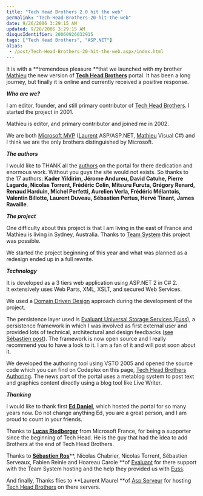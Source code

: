 ```yaml
---
title: "Tech Head Brothers 2.0 hit the web"
permalink: "Tech-Head-Brothers-20-hit-the-web"
date: 9/26/2006 3:29:15 AM
updated: 9/26/2006 3:29:15 AM
disqusIdentifier: 20060926032915
tags: ["Tech Head Brothers", "ASP.NET"]
alias:
 - /post/Tech-Head-Brothers-20-hit-the-web.aspx/index.html
---
```

It is with a **tremendous pleasure **that we launched with my brother [Mathieu](http://myaustraliantrip.blogspot.com/) the new version of [**Tech Head Brothers**](http://www.techheadbrothers.com/) portal. It has been a long journey, but finally it is online and currently received a positive response.

***Who are we?***
<!-- more -->

I am editor, founder, and still primary contributor of [Tech Head Brothers](http://www.techheadbrothers.com/). I started the project in 2001.

Mathieu is editor, and primary contributor and joined me in 2002.

We are both [Microsoft MVP](http://mvp.support.microsoft.com/communities/mvp.aspx?name=kemp%C3%A9) ([Laurent](https://mvp.support.microsoft.com/default.aspx/profile=D2F50802-1A35-423C-A263-353CB10C676C) ASP/ASP.NET, [Mathieu](https://mvp.support.microsoft.com/default.aspx/profile=3A585E18-C7FD-4BD7-A8B7-7BCF5ED70B5B) Visual C#) and I think we are the only brothers distinguished by Microsoft.

***The authors*** 

I would like to THANK all the [authors](http://www.techheadbrothers.com/Auteurs.aspx) on the portal for there dedication and enormous work. Without you guys the site would not exists. So thanks to the 17 authors: **Kader Yildirim, **Jérome Andureu**, David Catuhe, Pierre Lagarde, Nicolas Torrent, Frédéric Colin, Mitsuru Furuta, Grégory Renard, Renaud Harduin, Michel Perfetti, Aurelien Verla, Frédéric Mélantois, Valentin Billotte, Laurent Duveau, Sébastien Pertus, Hervé Tinant, James Ravaille**. 

***The project***

One difficulty about this project is that I am living in the east of France and Mathieu is living in Sydney, Australia. Thanks to [Team System](http://msdn.microsoft.com/vstudio/teamsystem/) this project was possible.

We started the project beginning of this year and what was planned as a redesign ended up in a full rewrite.

***Technology***

It is developed as a 3 tiers web application using ASP.NET 2 in C# 2. It extensively uses Web Parts, XML, XSLT, and secured Web Services.

We used a [Domain Driven Design](http://domaindrivendesign.org/index.html) approach during the development of the project. 

The persistence layer used is [Evaluant Universal Storage Services (Euss)](http://euss.evaluant.com/), a persistence framework in which I was involved as first external user and provided lots of technical, architectural and design feedbacks ([see Sébastien post](http://www.dotnetguru2.org/sebastienros/index.php?title=techheadbrothers_com_kisses_euss&more=1&c=1&tb=1&pb=1)). The framework is now open source and I really recommend you to have a look to it. I am a fan of it and will post soon about it.

We developed the authoring tool using VSTO 2005 and opened the source code which you can find on Codeplex on this page, [Tech Head Brothers Authoring](http://www.codeplex.com/Wiki/View.aspx?ProjectName=THBAuthoring). The news part of the portal uses a metablog system to post text and graphics content directly using a blog tool like Live Writer.

***Thanking***

I would like to thank first [**Ed Daniel**](http://esdaniel.net/), which hosted the portal for so many years now. Do not change anything Ed, you are a great person, and I am proud to count in your friends.

Thanks to [**Lucas Riedberger**](http://blogs.developpeur.org/malabar/) from Microsoft France, for being a supporter since the beginning of Tech Head. He is the guy that had the idea to add Brothers at the end of Tech Head Brothers.

Thanks to [**Sébastien Ros**](http://www.dotnetguru2.org/sebastienros/)**, Nicolas Chabrier, Nicolas Torrent, Sébastien Serveaux, Fabien Reinle and Hoareau Carole **of [Evaluant](http://www.evaluant.com/) for there support with the Team System hosting and the help they provided us with [Euss](http://euss.evaluant.com/).

And finally, Thanks flies to **Laurent Maurel **of [Asp Serveur](http://www.aspserveur.com/) for hosting [Tech Head Brothers](http://www.techheadbrothers.com/) on there servers.
